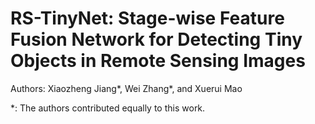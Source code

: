# RS-TinyNet: Stage-wise Feature Fusion Network for Detecting Tiny Objects in Remote Sensing Images
Authors: Xiaozheng Jiang*, Wei Zhang*,  and Xuerui Mao

*:  The authors contributed equally to this work.

